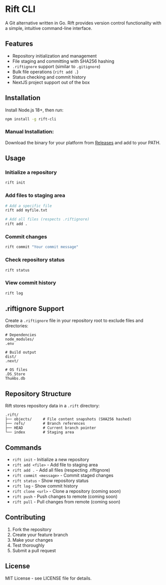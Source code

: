 # Rift CLI

A Git alternative written in Go. Rift provides version control functionality with a simple, intuitive command-line interface.

## Features

- Repository initialization and management
- File staging and committing with SHA256 hashing
- `.riftignore` support (similar to `.gitignore`)
- Bulk file operations (`rift add .`)
- Status checking and commit history
- NextJS project support out of the box

## Installation

Install Node.js 18+, then run:

```bash
npm install -g rift-cli
```

### Manual Installation:

Download the binary for your platform from [Releases](https://github.com/jacksmethurst/rift-cli/releases) and add to your PATH.

## Usage

### Initialize a repository
```bash
rift init
```

### Add files to staging area
```bash
# Add a specific file
rift add myfile.txt

# Add all files (respects .riftignore)
rift add .
```

### Commit changes
```bash
rift commit "Your commit message"
```

### Check repository status
```bash
rift status
```

### View commit history
```bash
rift log
```

## .riftignore Support

Create a `.riftignore` file in your repository root to exclude files and directories:

```
# Dependencies
node_modules/
.env

# Build output
dist/
.next/

# OS files
.DS_Store
Thumbs.db
```

## Repository Structure

Rift stores repository data in a `.rift` directory:

```
.rift/
├── objects/     # File content snapshots (SHA256 hashed)
├── refs/        # Branch references
├── HEAD         # Current branch pointer
└── index        # Staging area
```

## Commands

- `rift init` - Initialize a new repository
- `rift add <file>` - Add file to staging area
- `rift add .` - Add all files (respecting .riftignore)
- `rift commit <message>` - Commit staged changes
- `rift status` - Show repository status
- `rift log` - Show commit history
- `rift clone <url>` - Clone a repository (coming soon)
- `rift push` - Push changes to remote (coming soon)
- `rift pull` - Pull changes from remote (coming soon)

## Contributing

1. Fork the repository
2. Create your feature branch
3. Make your changes
4. Test thoroughly
5. Submit a pull request

## License

MIT License - see LICENSE file for details.

